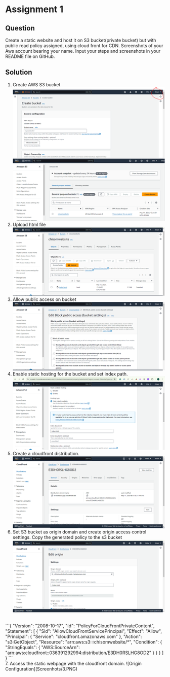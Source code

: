 # Assignment 1

## Question
Create a static website and host it on S3 bucket(private bucket) but with public read policy assigned, using cloud front for CDN.
Screenshots of your Aws account bearing your name.
Input your steps and screenshots in your README file on GitHub.

## Solution
1. Create AWS S3 bucket
![Creation of S3 bucket](Screenshots/s3bucket.png)
![S3](Screenshots/s3.PNG)
2. Upload html file
![Upload html file](Screenshots/6.PNG)
3. Allow public access on bucket
![Public access to bucket](Screenshots/5.PNG)
4. Enable static hosting for the bucket and set index path.
![Static hosting](Screenshots/7.PNG)
5. Create a cloudfront distribution.
![Cloudfront Distribution](Screenshots/8.PNG)
6. Set S3 bucket as origin domain and create origin access control settings. Copy the generated policy to the s3 bucket
![Origin Configuration](Screenshots/9.PNG)
<br>
```{
    "Version": "2008-10-17",
    "Id": "PolicyForCloudFrontPrivateContent",
    "Statement": [
        {
            "Sid": "AllowCloudFrontServicePrincipal",
            "Effect": "Allow",
            "Principal": {
                "Service": "cloudfront.amazonaws.com"
            },
            "Action": "s3:GetObject",
            "Resource": "arn:aws:s3:::chisomwebsite/*",
            "Condition": {
                "StringEquals": {
                    "AWS:SourceArn": "arn:aws:cloudfront::036391292994:distribution/E3DH0RSLHG8OD2"
                }
            }
        }
    ]
}
```
<br>
7. Access the static webpage with the cloudfront domain.
![Origin Configuration](Screenhots/3.PNG)
